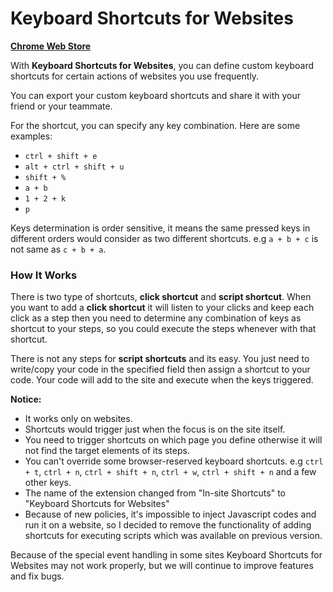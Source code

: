 # Keyboard Shortcuts for Websites

**[Chrome Web Store](https://chrome.google.com/webstore/detail/keyboard-shortcuts-for-websites/dgigbgdgmhhncfgaidcbmafkcmagkool)**

With **Keyboard Shortcuts for Websites**, you can define custom keyboard shortcuts for certain actions of websites you
use frequently.

You can export your custom keyboard shortcuts and share it with your friend or your teammate.

For the shortcut, you can specify any key combination. Here are some examples:

- `ctrl + shift + e`
- `alt + ctrl + shift + u`
- `shift + %`
- `a + b`
- `1 + 2 + k`
- `p`

Keys determination is order sensitive, it means the same pressed keys in different orders would consider as two
different shortcuts. e.g `a + b + c` is not same as `c + b + a`.

### How It Works

There is two type of shortcuts, **click shortcut** and **script shortcut**.
When you want to add a **click shortcut** it will listen to your clicks and keep each click as a step then you need to
determine any combination of keys as shortcut to your steps, so you could execute the steps whenever with that shortcut.

There is not any steps for **script shortcuts** and its easy. You just need to write/copy your code in the specified
field
then assign a shortcut to your code. Your code will add to the site and execute when the keys triggered.

**Notice:**

- It works only on websites.
- Shortcuts would trigger just when the focus is on the site itself.
- You need to trigger shortcuts on which page you define otherwise it will not find the target elements of its steps.
- You can't override some browser-reserved keyboard shortcuts. e.g `ctrl + t`, `ctrl + n`, `ctrl + shift + n`,
  `ctrl + w`, `ctrl + shift + n` and a few other keys.
- The name of the extension changed from "In-site Shortcuts" to "Keyboard Shortcuts for Websites"
- Because of new policies, it's impossible to inject Javascript codes and run it on a website, so I decided to remove
  the functionality of adding shortcuts for executing scripts which was available on previous version.

Because of the special event handling in some sites Keyboard Shortcuts for Websites may not work properly,
but we will continue to improve features and fix bugs.
